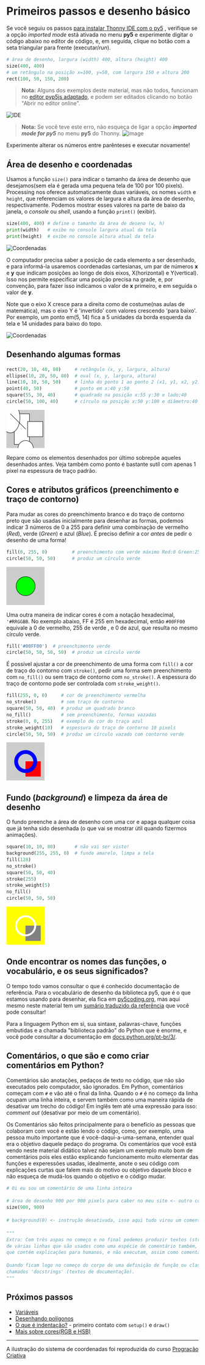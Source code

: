 # Primeiros passos e desenho básico

Se você seguiu os passos [para instalar Thonny IDE com o py5](https://abav.lugaralgum.com/como-instalar-py5) , verifique se a opção *imported mode* está ativada no menu **py5** e experimente digitar o código abaixo no editor de código, e, em seguida, clique no botão com a seta triangular para frente (executar/*run*). 

<!-- editor-pyp5js -->
```python
# área de desenho, largura (width) 400, altura (height) 400
size(400, 400)
# um retângulo na posição x=100, y=50, com largura 150 e altura 200
rect(100, 50, 150, 200)
```

> **Nota:** Alguns dos exemplos deste material, mas não todos, funcionam no [editor pyp5js adaptado](https://abav.lugaralgum.com/material-aulas/pyp5js/py5mode), e podem ser editados clicando no botão "Abrir no editor online".

![IDE](assets/01-IDE.png)

> **Nota:** Se você teve este erro, não esqueça de ligar a opção ***imported mode for py5*** no menu **py5** do Thonny.
> ![image](https://github.com/villares/material-aulas/assets/3694604/f623c0d0-d5f0-4166-83ff-2edb9ea2423d)

Experimente alterar os números entre parênteses e executar novamente!

## Área de desenho e coordenadas

Usamos a função `size()` para indicar o tamanho da área de desenho que desejamos(sem ela é gerada uma pequena tela de 100 por 100 pixels). Processing nos oferece automaticamente duas variáveis, os nomes `width` e `height`, que referenciam os valores de largura e altura da área de desenho, respectivamente. Podemos mostrar esses valores na parte de baixo da janela, o *console* ou *shell*, usando a função `print()` (exibir).

<!-- editor-pyp5js -->
```python
size(400, 400) # define o tamanho da área de deseno (w, h)
print(width)   # exibe no console largura atual da tela
print(height)  # exibe no console altura atual da tela
```

![Coordenadas](assets/01-console.png)

O computador precisa saber a posição de cada elemento a ser desenhado, e para informá-la usaremos coordenadas cartesianas, um par de números **x** e **y** que indicam posições ao longo de dois eixos, X(horizontal) e Y(vertical). Isso nos permite especificar uma posição precisa na grade, e, por convenção, para fazer isso indicamos o valor de **x** primeiro, e em seguida o valor de **y**.

Note que o eixo X cresce para a direita como de costume(nas aulas de matemática), mas o eixo Y é 'invertido' com valores crescendo 'para baixo'. Por exemplo, um ponto em(5, 14) fica a 5 unidades da borda esquerda da tela e 14 unidades para baixo do topo.

![Coordenadas](assets/01-coordenadas.jpg)

## Desenhando algumas formas

<!-- editor-pyp5js -->
```python
rect(20, 10, 40, 80)     # retângulo (x, y, largura, altura)
ellipse(10, 20, 50, 80)  # oval (x, y, largura, altura)
line(10, 10, 50, 50)     # linha do ponto 1 ao ponto 2 (x1, y1, x2, y2)
point(40, 50)            # ponto em x:40 y:50
square(55, 30, 40)       # quadrado na posição x:55 y:30 e lado:40
circle(50, 100, 40)      # círculo na posição x:50 y:100 e diâmetro:40
```

![formas basicas](assets/01-formas.png)

Repare como os elementos desenhados por último sobrepõe aqueles desenhados antes. Veja também como ponto é bastante sutíl com apenas 1 pixel na espessura de traço padrão.

## Cores e atributos gráficos (preenchimento e traço de contorno)

Para mudar as cores do preenchimento branco e do traço de contorno preto que são usadas inicialmente para desenhar as formas, podemos indicar 3 números de 0 a 255 para definir uma combinação de vermelho (*Red*), verde (*Green*) e azul (*Blue*). É preciso definir a cor *antes* de pedir o desenho de uma forma!

<!-- editor-pyp5js -->
```python
fill(0, 255, 0)         # preenchimento com verde máximo Red:0 Green:255 Blue:0
circle(50, 50, 50)      # produz um círculo verde

```

![formas basicas](assets/01-verde.png)

Uma outra maneira de indicar cores é com a notação hexadecimal, `'#RRGGBB`. No exemplo abaixo, FF é 255 em hexadecimal, então `#00FF00` equivale a 0 de vermelho, 255 de verde , e 0 de azul, que resulta no mesmo círculo verde.

<!-- editor-pyp5js -->
```python
fill('#00FF00')  # preenchimento verde
circle(50, 50, 50, 50)  # produz um círculo verde
```

É possível ajustar a cor de preenchimento de uma forma com `fill()` a cor de traço do contorno com `stroke()`, pedir uma forma sem preenchimento com `no_fill()` ou sem traço de contorno com `no_stroke()`. A espessura do traço de contorno pode ser controlada com `stroke_weight()`.

<!-- editor-pyp5js -->
```python
fill(255, 0, 0)     # cor de preenchimento vermelha
no_stroke()         # sem traço de contorno
square(50, 50, 40)  # produz um quadrado branco 
no_fill()           # sem preenchimento, formas vazadas
stroke(0, 0, 255)   # exemplo de cor do traço azul 
stroke_weight(10)   # espessura do traço de contorno 10 pixels
circle(50, 50, 50)  # produz um círculo vazado com contorno verde
```

![traço](assets/01-stroke.png)

## Fundo (*background*) e limpeza da área de desenho

O fundo preenche a área de desenho com uma cor e apaga qualquer coisa que já tenha sido desenhada (o que vai se mostrar útil quando fizermos animações).

<!-- editor-pyp5js -->
```python
square(10, 10, 80)       # não vai ser visto!
background(255, 255, 0)  # fundo amarelo, limpa a tela 
fill(128)
no_stroke()
square(50, 50, 40)
stroke(255)
stroke_weight(5)
no_fill()
circle(50, 50, 50)
```
![fundo](assets/01-background.png)

## Onde encontrar os nomes das funções, o vocabulário, e os seus significados?

O tempo todo vamos consultar o que é conhecido documentação de referência. Para o vocabulário de desenho da biblioteca py5, que é o que estamos usando para desenhar, ela fica em [py5coding.org](https://py5coding.org/reference/summary.html), mas aqui mesmo neste material tem um [sumário traduzido da referência](sumario-referencia-py5.md) que você pode consultar!

Para a linguagem Python em si, sua sintaxe, palavras-chave, funções embutidas e a chamada "biblioteca padrão" do Python que é enorme, e você pode consultar a documentação em [docs.python.org/pt-br/3/](https://docs.python.org/pt-br/3/).

## Comentários, o que são e como criar comentários em Python?

Comentários são anotações, pedaços de texto no código, que não são executados pelo computador, são ignorados. Em Python, comentários começam com `#` e vão até o final da linha. Quando o `#` é no começo da linha ocupam uma linha inteira, e servem também como uma maneira rápida de desativar um trecho do código! Em inglês tem até uma expressão para isso: *comment out* (desativar por meio de um comentário).

Os Comentários são feitos principalmente para o benefício as pessoas que colaboram com você e estão lendo o código, como, por exemplo, uma pessoa muito importante que é você-daqui-a-uma-semana, entender qual era o objetivo daquele pedaço do programa. Os comentários que você está vendo neste material didático talvez não sejam um exemplo muito bom de comentários pois eles estão explicando funcionamento muito elementar das funções e experessões usadas, idealmente, anote o seu código com explicações curtas que falem mais do motivo ou objetivo daquele bloco e não esqueça de mudá-los quando o objetivo e o código mudar.

<!-- editor-pyp5js -->
```python
# Oi eu sou um comentário de uma linha inteira

# área de desenho 900 por 900 pixels para caber no meu site <- outro comentário
size(900, 900)

# background(0) <- instrução desativada, isso aqui tudo virou um comentário!

"""
Extra: Com três aspas no começo e no final podemos produzir textos (strings)
de várias linhas que são usados como uma espécie de comentário também, uma vez
que contém explicações para humanos, e não executam, assim como comentários.

Quando ficam logo no começo do corpo de uma definição de função ou classe, são
chamados 'docstrings' (textos de documentação).
"""
```

## Próximos passos

- [Variáveis](variaveis.md)
- [Desenhando polígonos](poligonos_1.md)
- [O que é indentação?](indentacao.md) - primeiro contato com `setup()` e `draw()`
- [Mais sobre cores(RGB e HSB)](mais_sobre_cores.md)

---

A ilustração do sistema de coordenadas foi reproduzida do curso [Progração Criativa](https://arteprog.space/programacao-criativa/)
